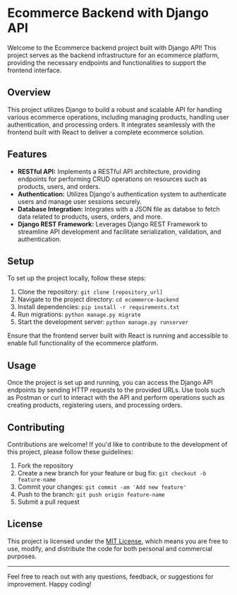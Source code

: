 # Ecommerce Backend with Django API

Welcome to the Ecommerce backend project built with Django API! This project serves as the backend infrastructure for an ecommerce platform, providing the necessary endpoints and functionalities to support the frontend interface.

## Overview

This project utilizes Django to build a robust and scalable API for handling various ecommerce operations, including managing products, handling user authentication, and processing orders. It integrates seamlessly with the frontend built with React to deliver a complete ecommerce solution.

## Features

-   **RESTful API:** Implements a RESTful API architecture, providing endpoints for performing CRUD operations on resources such as products, users, and orders.
-   **Authentication:** Utilizes Django's authentication system to authenticate users and manage user sessions securely.
-   **Database Integration:** Integrates with a JSON file as databse to fetch data related to products, users, orders, and more.
-   **Django REST Framework:** Leverages Django REST Framework to streamline API development and facilitate serialization, validation, and authentication.

## Setup

To set up the project locally, follow these steps:

1. Clone the repository: `git clone [repository_url]`
2. Navigate to the project directory: `cd ecommerce-backend`
3. Install dependencies: `pip install -r requirements.txt`
4. Run migrations: `python manage.py migrate`
5. Start the development server: `python manage.py runserver`

Ensure that the frontend server built with React is running and accessible to enable full functionality of the ecommerce platform.

## Usage

Once the project is set up and running, you can access the Django API endpoints by sending HTTP requests to the provided URLs. Use tools such as Postman or curl to interact with the API and perform operations such as creating products, registering users, and processing orders.

## Contributing

Contributions are welcome! If you'd like to contribute to the development of this project, please follow these guidelines:

1. Fork the repository
2. Create a new branch for your feature or bug fix: `git checkout -b feature-name`
3. Commit your changes: `git commit -am 'Add new feature'`
4. Push to the branch: `git push origin feature-name`
5. Submit a pull request

## License

This project is licensed under the [MIT License](LICENSE), which means you are free to use, modify, and distribute the code for both personal and commercial purposes.

---

Feel free to reach out with any questions, feedback, or suggestions for improvement. Happy coding!
